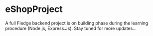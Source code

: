 # eShopProject
A full Fledge backend project is on building phase during the learning procedure (Node.js, Express.Js).
Stay tuned for more updates...
